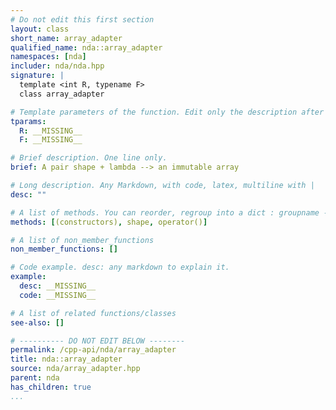 ```yaml
---
# Do not edit this first section
layout: class
short_name: array_adapter
qualified_name: nda::array_adapter
namespaces: [nda]
includer: nda/nda.hpp
signature: |
  template <int R, typename F>
  class array_adapter

# Template parameters of the function. Edit only the description after the :
tparams:
  R: __MISSING__
  F: __MISSING__

# Brief description. One line only.
brief: A pair shape + lambda --> an immutable array

# Long description. Any Markdown, with code, latex, multiline with |
desc: ""

# A list of methods. You can reorder, regroup into a dict : groupname -> list
methods: [(constructors), shape, operator()]

# A list of non_member_functions
non_member_functions: []

# Code example. desc: any markdown to explain it.
example:
  desc: __MISSING__
  code: __MISSING__

# A list of related functions/classes
see-also: []

# ---------- DO NOT EDIT BELOW --------
permalink: /cpp-api/nda/array_adapter
title: nda::array_adapter
source: nda/array_adapter.hpp
parent: nda
has_children: true
...
```


